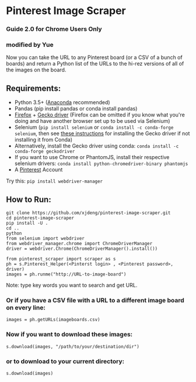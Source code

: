 # Pinterest Image Scraper
### Guide 2.0 for Chrome Users Only
### modified by Yue

Now you can take the URL to any Pinterest board (or a CSV of a bunch of boards) and return a Python list of the URLs to the hi-rez versions of all of the images on the board.

## Requirements:

- Python 3.5+ ([Anaconda](https://anaconda.org) recommended)
- Pandas (pip install pandas or conda install pandas)
- [Firefox](https://www.mozilla.org/en-US/firefox/new/) + [Gecko driver](https://github.com/mozilla/geckodriver/releases) (Firefox can be omitted if you know what you're doing and have another browser set up to be used via Selenium)
- Selenium (```pip install selenium``` or ```conda install -c conda-forge selenium```, then see [these instructions](https://pypi.python.org/pypi/selenium/3.9.0) for installing the Gecko driver if not installing it from Conda)
- Alternatively, install the Gecko driver using conda: ```conda install -c conda-forge geckodriver```
- If you want to use Chrome or PhantomJS, install their respective selenium drivers: ```conda install python-chromedriver-binary phantomjs```
- A [Pinterest](http://www.pinterest.com) Account

Try this: ```pip install webdriver-manager```

## How to Run:

```
git clone https://github.com/xjdeng/pinterest-image-scraper.git
cd pinterest-image-scraper
pip install -U .
cd ..
python
from selenium import webdriver
from webdriver_manager.chrome import ChromeDriverManager
driver = webdriver.Chrome(ChromeDriverManager().install())

from pinterest_scraper import scraper as s
ph = s.Pinterest_Helper(<Pinterst login> , <Pinterest password>, driver)
images = ph.runme("http://URL-to-image-board")
```
Note: type key words you want to search and get URL.

### Or if you have a CSV file with a URL to a different image board on every line:

```
images = ph.getURLs(imageboards.csv)
```

### Now if you want to download these images:

```
s.download(images, "/path/to/your/destination/dir")
```

### or to download to your current directory:

```
s.download(images)
```

